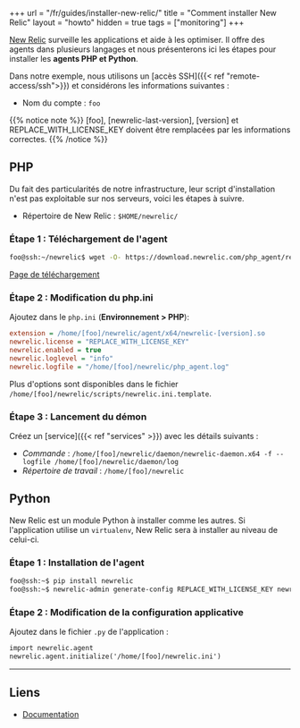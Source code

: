 +++
url = "/fr/guides/installer-new-relic/"
title = "Comment installer New Relic"
layout = "howto"
hidden = true
tags = ["monitoring"]
+++

[New Relic](https://newrelic.com/products/application-monitoring) surveille les applications et aide à les optimiser. Il offre des agents dans plusieurs langages et nous présenterons ici les étapes pour installer les **agents PHP et Python**.

Dans notre exemple, nous utilisons un [accès SSH]({{< ref "remote-access/ssh">}}) et considérons les informations suivantes :

- Nom du compte : `foo`

{{% notice note %}}
[foo], [newrelic-last-version], [version] et REPLACE\_WITH\_LICENSE\_KEY doivent être remplacées par les informations correctes.
{{% /notice %}}

## PHP

Du fait des particularités de notre infrastructure, leur script d'installation n'est pas exploitable sur nos serveurs, voici les étapes à suivre.

- Répertoire de New Relic : `$HOME/newrelic/`

### Étape 1 : Téléchargement de l'agent

```sh
foo@ssh:~/newrelic$ wget -O- https://download.newrelic.com/php_agent/release/[newrelic-last-version]-linux.tar.gz | tar -xz --strip-components=1
```

[Page de téléchargement](https://download.newrelic.com/php_agent/release/)

### Étape 2 : Modification du php.ini

Ajoutez dans le `php.ini` (**Environnement > PHP**):

```ini
extension = /home/[foo]/newrelic/agent/x64/newrelic-[version].so
newrelic.license = "REPLACE_WITH_LICENSE_KEY"
newrelic.enabled = true
newrelic.loglevel = "info"
newrelic.logfile = "/home/[foo]/newrelic/php_agent.log"
```

Plus d'options sont disponibles dans le fichier `/home/[foo]/newrelic/scripts/newrelic.ini.template`.

### Étape 3 : Lancement du démon

Créez un [service]({{< ref "services" >}}) avec les détails suivants :

- *Commande* : `/home/[foo]/newrelic/daemon/newrelic-daemon.x64 -f --logfile /home/[foo]/newrelic/daemon/log`
- *Répertoire de travail* : `/home/[foo]/newrelic`

## Python

New Relic est un module Python à installer comme les autres. Si l'application utilise un `virtualenv`, New Relic sera à installer au niveau de celui-ci.

### Étape 1 : Installation de l'agent

```sh
foo@ssh:~$ pip install newrelic
foo@ssh:~$ newrelic-admin generate-config REPLACE_WITH_LICENSE_KEY newrelic.ini
```

### Étape 2 : Modification de la configuration applicative

Ajoutez dans le fichier `.py` de l'application :

```txt
import newrelic.agent
newrelic.agent.initialize('/home/[foo]/newrelic.ini')
```

---

## Liens

- [Documentation](https://docs.newrelic.com/docs/agents/manage-apm-agents)
